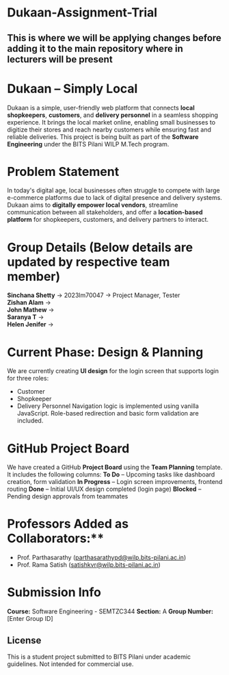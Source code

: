 # Dukaan-Assignment-Trial
This is where we will be applying changes before adding it to the main repository where in lecturers will be present
-----
# Dukaan – Simply Local
Dukaan is a simple, user-friendly web platform that connects **local shopkeepers**, **customers**, and **delivery personnel** in a seamless shopping experience. It brings the local market online, enabling small businesses to digitize their stores and reach nearby customers while ensuring fast and reliable deliveries.
This project is being built as part of the **Software Engineering** under the BITS Pilani WILP M.Tech program.

# Problem Statement
In today's digital age, local businesses often struggle to compete with large e-commerce platforms due to lack of digital presence and delivery systems. Dukaan aims to **digitally empower local vendors**, streamline communication between all stakeholders, and offer a **location-based platform** for shopkeepers, customers, and delivery partners to interact.

# Group Details (Below details are updated by respective team member)
**Sinchana Shetty** → 2023lm70047 → Project Manager, Tester  
**Zishan Alam** →  
**John Mathew** →  
**Saranya T** →  
**Helen Jenifer** →

# Current Phase: Design & Planning
We are currently creating **UI design** for the login screen that supports login for three roles:
- Customer
- Shopkeeper
- Delivery Personnel
Navigation logic is implemented using vanilla JavaScript. Role-based redirection and basic form validation are included.

# GitHub Project Board

We have created a GitHub **Project Board** using the **Team Planning** template. It includes the following columns:
**To Do** – Upcoming tasks like dashboard creation, form validation
**In Progress** – Login screen improvements, frontend routing
**Done** – Initial UI/UX design completed (login page)
**Blocked** – Pending design approvals from teammates

# Professors Added as Collaborators:**
- Prof. Parthasarathy (parthasarathypd@wilp.bits-pilani.ac.in)
- Prof. Rama Satish (satishkvr@wilp.bits-pilani.ac.in)

# Submission Info
**Course:** Software Engineering - SEMTZC344 
**Section:** A
**Group Number:** [Enter Group ID]  

## License
This is a student project submitted to BITS Pilani under academic guidelines. Not intended for commercial use.
